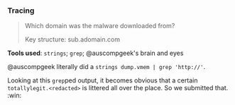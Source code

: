 ### Tracing ###
> Which domain was the malware downloaded from?
>
> Key structure: sub.adomain.com

**Tools used**: `strings`; `grep`; @auscompgeek's brain and eyes

@auscompgeek literally did a `strings dump.vmem | grep 'http://'`.

Looking at this `grep`ped output, it becomes obvious that a certain `totallylegit.<redacted>` is littered all over the place.
So we submitted that.  :win:
